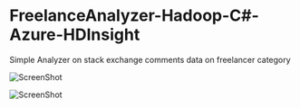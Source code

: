 # FreelanceAnalyzer-Hadoop-C#-Azure-HDInsight
Simple Analyzer on stack exchange comments data on freelancer category

![ScreenShot](https://dl.dropboxusercontent.com/u/686781/Screenshot%20for%20Github/FAH/Jobs.JPG)


![ScreenShot](https://dl.dropboxusercontent.com/u/686781/Screenshot%20for%20Github/FAH/result.JPG)
